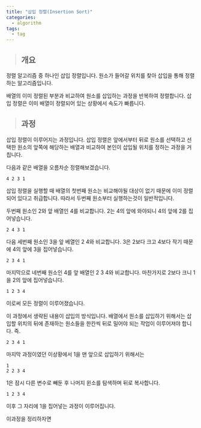 ```yaml
---
title: "삽입 정렬(Insertion Sort)"
categories:
  - algorithm
tags:
  - tag
---
```

> ## 개요

정렬 알고리즘 중 하나인 삽입 정렬입니다.
원소가 들어갈 위치를 찾아 삽입을 통해 정렬하는 알고리즘입니다.

배열의 이미 정렬된 부분과 비교하여 원소를 삽입하는 과정을 반복하여 정렬합니다.
삽입 정렬은 이미 배열이 정렬되어 있는 상황에서 속도가 빠릅니다.

> ## 과정

삽입 정렬이 이루어지는 과정입니다.
삽입 정렬은 앞에서부터 뒤로 원소를 선택하고 선택한 원소의 앞쪽에 해당하는
배열과 비교하여 본인이 삽입될 위치를 정하는 과정을 거칩니다.

다음과 같은 배열을 오름차순 정렬해보겠습니다.
```
4 2 3 1
```
삽입 정렬을 실행할 때 배열의 첫번째 원소는 비교해야될 대상이 없기 때문에
이미 정렬되어 있다고 취급합니다.
따라서 두번째 원소부터 실행하는것이 일반적입니다.

두번째 원소인 2와 앞 배열인 4를 비교합니다.
2는 4의 앞에 와야되니 4의 앞에 2를 집어넣습니다.
```
2 4 3 1
```
다음 세번째 원소인 3을 앞 베열인 2 4와 비교합니다.
3은 2보다 크고 4보다 작기 때문에 4의 앞에 3을 집어넣습니다.
```
2 3 4 1
```
마지막으로 네번째 원소인 4를 앞 배열인 2 3 4와 비교합니다.
마찬가지로 2보다 크니 1을 2의 앞에 집어넣습니다.
```
1 2 3 4
```
이로써 모든 정렬이 이루어졌습니다.

이 과정에서 생략된 내용이 삽입의 방식입니다.
배열에서 원소를 삽입하기 위해서는
삽입할 위치의 뒤에 존재하는 원소들을 한칸씩 뒤로 밀어야 되는 작업이 이루어져야 합니다.
즉.
```
2 3 4 1
```
마지막 과정이였던 이상황에서 1을 맨 앞으로 삽입하기 위해서는
```
1
2 2 3 4
```
1은 잠시 다른 변수로 빼둔 후 나머지 윈소를 탐색하며 뒤로 복사합니다.
```
1 2 3 4
```
이후 그 자리에 1을 집어넣는 과정이 이루어집니다.

이과정을 정리하자면

